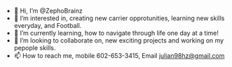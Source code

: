 - 👋 Hi, I’m @ZephoBrainz
- 👀 I’m interested in, creating new carrier opprotunities, learning new skills everyday, and Football.
- 🌱 I’m currently learning, how to navigate through life one day at a time!
- 💞️ I’m looking to collaborate on, new exciting projects and working on my pepople skills.
- 📫 How to reach me, mobile 602-653-3415, Email julian98hz@gmail.com

<!---
ZephoBrainz/ZephoBrainz is a ✨ special ✨ repository because its `README.md` (this file) appears on your GitHub profile.
You can click the Preview link to take a look at your changes.
--->
